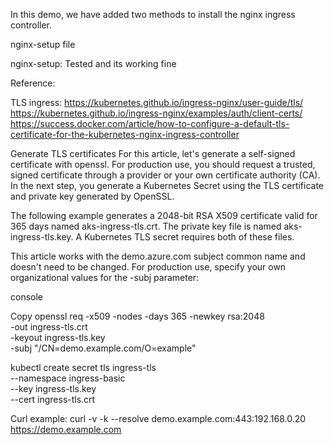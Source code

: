 In this demo, we have added two methods to install the nginx ingress
controller.

nginx-setup file

nginx-setup: Tested and its working fine

Reference:

TLS ingress: https://kubernetes.github.io/ingress-nginx/user-guide/tls/
https://kubernetes.github.io/ingress-nginx/examples/auth/client-certs/
https://success.docker.com/article/how-to-configure-a-default-tls-certificate-for-the-kubernetes-nginx-ingress-controller

Generate TLS certificates
For this article, let's generate a self-signed certificate with openssl.
For production use, you should request a trusted, signed certificate through
a provider or your own certificate authority (CA). In the next step, you
generate a Kubernetes Secret using the TLS certificate and private key
generated by OpenSSL.

The following example generates a 2048-bit RSA X509 certificate valid
for 365 days named aks-ingress-tls.crt. The private key file is named
aks-ingress-tls.key. A Kubernetes TLS secret requires both of these files.

This article works with the demo.azure.com subject common name and doesn't
need to be changed. For production use, specify your own organizational
values for the -subj parameter:

console

Copy
openssl req -x509 -nodes -days 365 -newkey rsa:2048 \
    -out ingress-tls.crt \
    -keyout ingress-tls.key \
    -subj "/CN=demo.example.com/O=example"

kubectl create secret tls ingress-tls \
    --namespace ingress-basic \
    --key ingress-tls.key \
    --cert ingress-tls.crt

Curl example:
curl -v -k --resolve demo.example.com:443:192.168.0.20 https://demo.example.com
